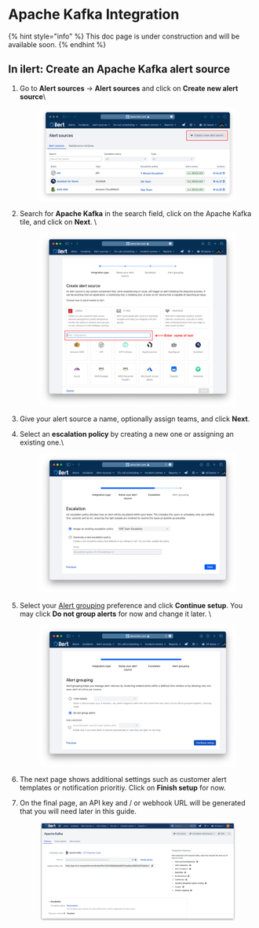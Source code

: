 # Apache Kafka Integration



{% hint style="info" %}
This doc page is under construction and will be available soon.
{% endhint %}

## In ilert: Create an Apache Kafka alert source <a href="#create-alert-source" id="create-alert-source"></a>

1.  Go to **Alert sources** -> **Alert sources** and click on **Create new alert source**\


    <figure><img src="../.gitbook/assets/Screenshot 2023-08-28 at 10.21.10.png" alt=""><figcaption></figcaption></figure>
2.  Search for **Apache Kafka** in the search field, click on the Apache Kafka tile, and click on **Next**. \


    <figure><img src="../.gitbook/assets/Screenshot 2023-08-28 at 10.24.23.png" alt=""><figcaption></figcaption></figure>
3. Give your alert source a name, optionally assign teams, and click **Next**.
4.  Select an **escalation policy** by creating a new one or assigning an existing one.\


    <figure><img src="../.gitbook/assets/Screenshot 2023-08-28 at 11.37.47.png" alt=""><figcaption></figcaption></figure>
5.  Select your [Alert grouping](../alerting/alert-sources.md#alert-grouping) preference and click **Continue setup**. You may click **Do not group alerts** for now and change it later. \


    <figure><img src="../.gitbook/assets/Screenshot 2023-08-28 at 11.38.24.png" alt=""><figcaption></figcaption></figure>
6. The next page shows additional settings such as customer alert templates or notification prioritiy. Click on **Finish setup** for now.
7.  On the final page, an API key and / or webhook URL will be generated that you will need later in this guide.



    <figure><img src="../.gitbook/assets/1 (1).png" alt=""><figcaption></figcaption></figure>

